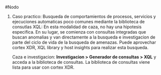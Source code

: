 #Nodo

1. Caso practico: Busqueda de comportamientos de procesos, servicios y ejecuciones automaticas poco comunes mediante la biblioteca de consutlas XQL:  En esta modalidad de caza, no hay una hipotesis especifica. En su lugar, se comienza con consultas integradas que buscan anomalias y van directamente a la busqueda e investigacion de parte del ciclo de vida de la busqueda de amenazas. Puede aprovechar cortex XDR, XQL library y host insights para realizar esta busqueda.
   
   Caza e investigacion: **Investigacion > Generador de consultas > XQL** y acceda a la biblioteca de consultas. La biblioteca de consultas viene lista para usar con cortex XDR.
